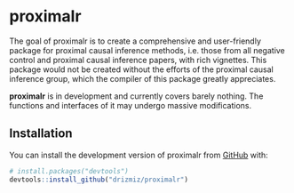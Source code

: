 
<!-- README.md is generated from README.Rmd. Please edit that file -->

# proximalr

<!-- badges: start -->
<!-- badges: end -->

The goal of proximalr is to create a comprehensive and user-friendly
package for proximal causal inference methods, i.e. those from all
negative control and proximal causal inference papers, with rich
vignettes. This package would not be created without the efforts of the
proximal causal inference group, which the compiler of this package
greatly appreciates.

**proximalr** is in development and currently covers barely nothing. The
functions and interfaces of it may undergo massive modifications.

## Installation

You can install the development version of proximalr from
[GitHub](https://github.com/) with:

``` r
# install.packages("devtools")
devtools::install_github("drizmiz/proximalr")
```

<!--
## Example

This should be a basic example which shows you how to solve a common problem, if I 


```r
library(proximalr)
## basic example code
```
-->
